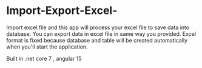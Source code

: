# Import-Export-Excel-
Import excel file and this app will process your excel file to save data into database. You can export data in excel file in same way you provided. Excel format is fixed because database and table will be created automatically when you'll start the application.

Built in .net core 7 , angular 15
